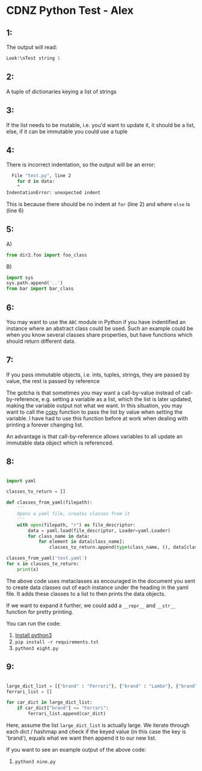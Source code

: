 # CDNZ Python Test - Alex

## 1:

The output will read:

```py
Look!\nTest string 1
```

## 2:

A tuple of dictionaries keying a list of strings

## 3:

If the list needs to be mutable, i.e. you'd want to update it, it should be a list, else, if it can be immutable you could use a tuple

## 4:

There is incorrect indentation, so the output will be an error:

```sh
  File "test.py", line 2
    for d in data:
    ^
IndentationError: unexpected indent
```

This is because there should be no indent at `for` (line 2) and where `else` is (line 6)

## 5:
A)
```py
from dir2.foo import foo_class
```
B)

```py
import sys 
sys.path.append('..')
from bar import bar_class
```

## 6:

You may want to use the `ABC` module in Python if you have indentified an instance where an abstract class could be used. Such an example could be when you know several classes share properties, but have functions which should return different data.

## 7:

If you pass immutable objects, i.e. ints, tuples, strings, they are passed by value, the rest is passed by reference

The gotcha is that sometimes you may want a call-by-value instead of call-by-reference, e.g. setting a variable as a list, which the list is later updated, making the variable output not what we want. In this situation, you may want to call the [copy](https://docs.python.org/3/library/copy.html) function to pass the list by value when setting the variable. I have had to use this function before at work when dealing with printing a forever changing list.

An advantage is that call-by-reference allows variables to all update an immutable data object which is referenced.

## 8:

```py

import yaml

classes_to_return = []

def classes_from_yaml(filepath):
    '''
    Opens a yaml file, creates classes from it
    '''
    with open(filepath, "r") as file_descriptor:
        data = yaml.load(file_descriptor, Loader=yaml.Loader)
        for class_name in data:
            for element in data[class_name]:
                classes_to_return.append(type(class_name, (), data[class_name][element]))

classes_from_yaml('test.yaml')
for x in classes_to_return:
    print(x)
```

The above code uses metaclasses as encouraged in the document you sent to create data classes out of each instance under the heading in the yaml file. It adds these classes to a list to then prints the data objects.

If we want to expand it further, we could add a `__repr__` and `__str__` function for pretty printing.

You can run the code:


1. [Install python3](https://www.python.org/downloads/)
2. `pip install -r requirements.txt`
3. `python3 eight.py`


## 9:

```py

large_dict_list = [{"brand" : "Ferrari"}, {"brand" : "Lambo"}, {"brand" : "Ferrari"}]
ferrari_list = []

for car_dict in large_dict_list:
    if car_dict["brand"] == "Ferrari":
        ferrari_list.append(car_dict)

```

Here, assume the list `large_dict_list` is actually large. We iterate through each dict / hashmap and check if the keyed value (in this case the key is 'brand'), equals what we want then append it to our new list.

If you want to see an example output of the above code:

1. `python3 nine.py`

